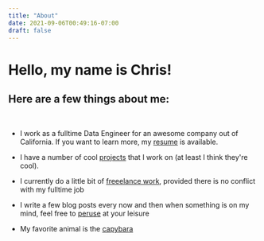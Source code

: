 ```yaml
---
title: "About"
date: 2021-09-06T00:49:16-07:00
draft: false
---
```


# Hello, my name is Chris!

## Here are a few things about me:
  <br/>

 - I work as a fulltime Data Engineer for an awesome company out of California. If you want to learn more, my [resume](https://iamchriscorbin/resume/) is available.

- I have a number of cool [projects](https://iamchriscorbin/projects/)  that I work on (at least I think they're cool).

- I currently do a little bit of [freeelance work](https://iamchriscorbin/hireme/), provided there is no conflict with my fulltime job

- I write a few blog posts every now and then when something is on my mind, feel free to [peruse](https://iamchriscorbin/posts/)  at your leisure

- My favorite animal is the [capybara](https://en.wikipedia.org/wiki/Capybara)